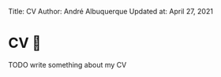 Title:       CV
Author:      André Albuquerque
Updated at:  April 27, 2021

# CV :ant:

TODO write something about my CV

